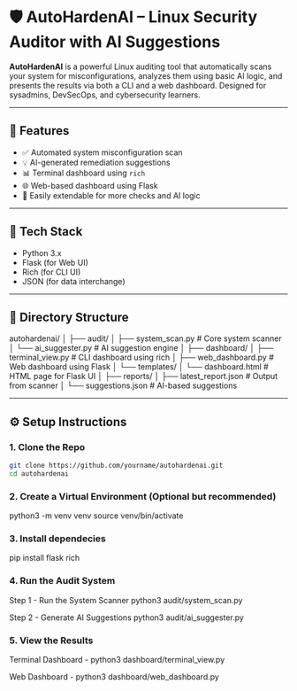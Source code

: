 # 🛡️ AutoHardenAI – Linux Security Auditor with AI Suggestions

**AutoHardenAI** is a powerful Linux auditing tool that automatically scans your system for misconfigurations, analyzes them using basic AI logic, and presents the results via both a CLI and a web dashboard. Designed for sysadmins, DevSecOps, and cybersecurity learners.

---

## 🚀 Features

- ✅ Automated system misconfiguration scan
- 💡 AI-generated remediation suggestions
- 📊 Terminal dashboard using `rich`
- 🌐 Web-based dashboard using Flask
- 🧠 Easily extendable for more checks and AI logic

---

## 🧰 Tech Stack

- Python 3.x
- Flask (for Web UI)
- Rich (for CLI UI)
- JSON (for data interchange)

---

## 📁 Directory Structure

autohardenai/ │ ├── audit/ │ ├── system_scan.py # Core system scanner │ └── ai_suggester.py # AI suggestion engine │ ├── dashboard/ │ ├── terminal_view.py # CLI dashboard using rich │ ├── web_dashboard.py # Web dashboard using Flask │ └── templates/ │ └── dashboard.html # HTML page for Flask UI │ ├── reports/ │ ├── latest_report.json # Output from scanner │ └── suggestions.json # AI-based suggestions


---

## ⚙️ Setup Instructions

### 1. Clone the Repo

```bash
git clone https://github.com/yourname/autohardenai.git
cd autohardenai
```
### 2. Create a Virtual Environment (Optional but recommended)
python3 -m venv venv
source venv/bin/activate

### 3. Install dependecies
pip install flask rich

### 4. Run the Audit System

Step 1 - Run the System Scanner
python3 audit/system_scan.py

Step 2 - Generate AI Suggestions
python3 audit/ai_suggester.py

### 5. View the Results

Terminal Dashboard -
python3 dashboard/terminal_view.py

Web Dashboard -
python3 dashboard/web_dashboard.py

